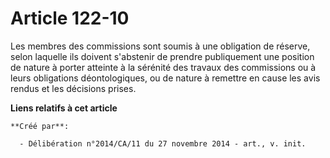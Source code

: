 # Article 122-10

Les membres des commissions sont soumis à une obligation de réserve, selon laquelle ils doivent s'abstenir de prendre
publiquement une position de nature à porter atteinte à la sérénité des travaux des commissions ou à leurs obligations
déontologiques, ou de nature à remettre en cause les avis rendus et les décisions prises.

**Liens relatifs à cet article**

	**Créé par**:

	  - Délibération n°2014/CA/11 du 27 novembre 2014 - art., v. init.
